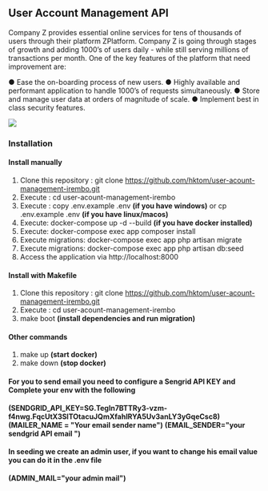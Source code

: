 ## User Account Management API

Company Z provides essential online services for tens of thousands of users through their
platform ZPlatform.
Company Z is going through stages of growth and adding 1000’s of users daily - while still serving
millions of transactions per month. One of the key features of the platform that need improvement
are:

● Ease the on-boarding process of new users.
● Highly available and performant application to handle 1000’s of requests simultaneously.
● Store and manage user data at orders of magnitude of scale.
● Implement best in class security features.

<img src="https://res.cloudinary.com/diaylgu7a/image/upload/v1698736817/Screenshot_2023-10-31_at_08.20.01_m4kz18.png">

### Installation

#### Install manually

1. Clone this repository : git clone https://github.com/hktom/user-acount-management-irembo.git
2. Execute : cd user-acount-management-irembo
3. Execute : copy .env.example .env **(if you have windows)** or cp .env.example .env **(if you have linux/macos)**
4. Execute: docker-compose up -d --build **(if you have docker installed)**
5. Execute: docker-compose exec app composer install
6. Execute migrations: docker-compose exec app php artisan migrate
7. Execute migrations: docker-compose exec app php artisan db:seed
8. Access the application via http://localhost:8000

#### Install with Makefile

1. Clone this repository : git clone https://github.com/hktom/user-acount-management-irembo.git
2. Execute : cd user-acount-management-irembo
3. make boot **(install dependencies and run migration)**

#### Other commands
1. make up **(start docker)**
2. make down **(stop docker)**

#### For you to send email you need to configure a Sengrid API KEY and Complete your env with the following

**(SENDGRID_API_KEY=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)**
**(MAILER_NAME = "Your email sender name")**
**(EMAIL_SENDER="your sendgrid API email ")**

#### In seeding we create an admin user, if you want to change his email value you can do it in the .env file
**(ADMIN_MAIL="your admin mail")**